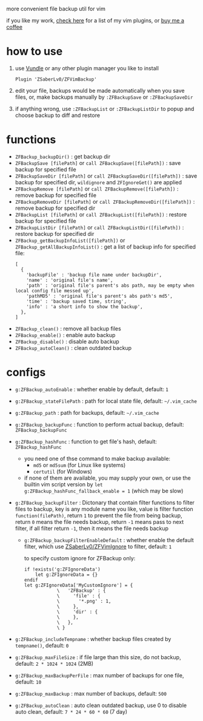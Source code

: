 
more convenient file backup util for vim

if you like my work, [check here](https://github.com/ZSaberLv0?utf8=%E2%9C%93&tab=repositories&q=ZFVim) for a list of my vim plugins,
or [buy me a coffee](https://github.com/ZSaberLv0/ZSaberLv0)

# how to use

1. use [Vundle](https://github.com/VundleVim/Vundle.vim) or any other plugin manager you like to install

    ```
    Plugin 'ZSaberLv0/ZFVimBackup'
    ```

1. edit your file, backups would be made automatically when you save files,
    or, make backups manually by `:ZFBackupSave` or `:ZFBackupSaveDir`
1. if anything wrong, use `:ZFBackupList` or `:ZFBackupListDir` to popup and choose backup to diff and restore

# functions

* `ZFBackup_backupDir()` : get backup dir
* `ZFBackupSave [filePath]` or `call ZFBackupSave([filePath])` : save backup for specified file
* `ZFBackupSaveDir [filePath]` or `call ZFBackupSaveDir([filePath])` : save backup for specified dir,
    `wildignore` and `ZFIgnoreGet()` are applied
* `ZFBackupRemove [filePath]` or `call ZFBackupRemove([filePath])` : remove backup for specified file
* `ZFBackupRemoveDir [filePath]` or `call ZFBackupRemoveDir([filePath])` : remove backup for specified dir
* `ZFBackupList [filePath]` or `call ZFBackupList([filePath])` : restore backup for specified file
* `ZFBackupListDir [filePath]` or `call ZFBackupListDir([filePath])` : restore backup for specified dir
* `ZFBackup_getBackupInfoList([filePath])` or `ZFBackup_getAllBackupInfoList()` :
    get a list of backup info for specified file:
    ```
    [
      {
        'backupFile' : 'backup file name under backupDir',
        'name' : 'original file's name',
        'path' : 'original file's parent's abs path, may be empty when local config file messed up',
        'pathMD5' : 'original file's parent's abs path's md5',
        'time' : 'backup saved time, string',
        'info' : 'a short info to show the backup',
      },
    ]
    ```
* `ZFBackup_clean()` : remove all backup files
* `ZFBackup_enable()` : enable auto backup
* `ZFBackup_disable()` : disable auto backup
* `ZFBackup_autoClean()` : clean outdated backup

# configs

* `g:ZFBackup_autoEnable` : whether enable by default, default: `1`
* `g:ZFBackup_stateFilePath` : path for local state file, default: `~/.vim_cache`
* `g:ZFBackup_path` : path for backups, default: `~/.vim_cache`
* `g:ZFBackup_backupFunc` : function to perform actual backup, default: `ZFBackup_backupFunc`
* `g:ZFBackup_hashFunc` : function to get file's hash, default: `ZFBackup_hashFunc`
    * you need one of thse command to make backup available:
        * `md5` or `md5sum` (for Linux like systems)
        * `certutil` (for Windows)
    * if none of them are available,
        you may supply your own,
        or use the builtin vim script version by `let g:ZFBackup_hashFunc_fallback_enable = 1`
        (which may be slow)
* `g:ZFBackup_backupFilter` : Dictonary that contain filter functions to filter files to backup,
    key is any module name you like,
    value is filter function `function(filePath)`,
    return `1` to prevent the file from being backup,
    return `0` means the file needs backup,
    return `-1` means pass to next filter,
    if all filter return `-1`, then it means the file needs backup
    * `g:ZFBackup_backupFilterEnableDefault` : whether enable the default filter,
        which use [ZSaberLv0/ZFVimIgnore](https://github.com/ZSaberLv0/ZFVimIgnore) to filter,
        default: `1`

        to specify custom ignore for ZFBackup only:

        ```
        if !exists('g:ZFIgnoreData')
            let g:ZFIgnoreData = {}
        endif
        let g:ZFIgnoreData['MyCustomIgnore'] = {
                    \   'ZFBackup' : {
                    \     'file' : {
                    \       '*.png' : 1,
                    \     },
                    \     'dir' : {
                    \     },
                    \   },
                    \ }
        ```

* `g:ZFBackup_includeTempname` : whether backup files created by `tempname()`, default: `0`
* `g:ZFBackup_maxFileSize` : if file large than this size, do not backup, default: `2 * 1024 * 1024` (2MB)
* `g:ZFBackup_maxBackupPerFile` : max number of backups for one file, default: `10`
* `g:ZFBackup_maxBackup` : max number of backups, default: `500`
* `g:ZFBackup_autoClean` : auto clean outdated backup, use 0 to disable auto clean, default: `7 * 24 * 60 * 60` (7 day)

